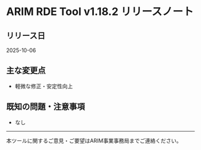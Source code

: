 # ARIM RDE Tool v1.18.2 リリースノート

## リリース日
2025-10-06

## 主な変更点

- 軽微な修正・安定性向上

## 既知の問題・注意事項
- なし

---

本ツールに関するご意見・ご要望はARIM事業事務局までご連絡ください。
